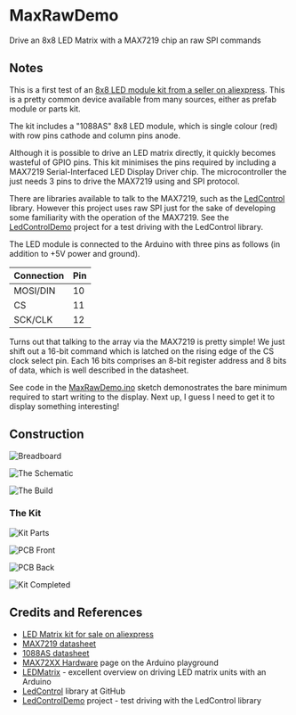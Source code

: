 # MaxRawDemo

Drive an 8x8 LED Matrix with a MAX7219 chip an raw SPI commands

## Notes

This is a first test of an
[8x8 LED module kit from a seller on aliexpress](http://www.aliexpress.com/item/free-shipping-MAX7219-Dot-matrix-module-display-module-DIY-kit-SCM-control-module-for-Arduino-microcontroller/2011910501.html). This is a pretty common device available from many sources, either as prefab module or parts kit.

The kit includes a "1088AS" 8x8 LED module, which is single colour (red) with row pins cathode and column pins anode.

Although it is possible to drive an LED matrix directly, it quickly becomes wasteful of GPIO pins.
This kit minimises the pins required by including a MAX7219 Serial-Interfaced LED Display Driver chip.
The microcontroller the just needs 3 pins to drive the MAX7219 using and SPI protocol.

There are libraries available to talk to the MAX7219, such as the [LedControl](https://github.com/wayoda/LedControl) library.
However this project uses raw SPI just for the sake of developing some familiarity with the operation of the MAX7219.
See the [LedControlDemo](../LedControlDemo) project for a test driving with the LedControl library.

The LED module is connected to the Arduino with three pins as follows (in addition to +5V power and ground).

| Connection | Pin |
|------------|-----|
| MOSI/DIN   | 10  |
| CS         | 11  |
| SCK/CLK    | 12  |

Turns out that talking to the array via the MAX7219 is pretty simple!
We just shift out a 16-bit command which is latched on the rising edge of the CS clock select pin.
Each 16 bits comprises an 8-bit register address and 8 bits of data, which is well described in the datasheet.

See code in the [MaxRawDemo.ino](./MaxRawDemo.ino) sketch demonostrates the bare minimum required to start writing to the display.
Next up, I guess I need to get it to display something interesting!

## Construction

![Breadboard](./assets/MaxRawDemo_bb.jpg?raw=true)

![The Schematic](./assets/MaxRawDemo_schematic.jpg?raw=true)

![The Build](./assets/MaxRawDemo_build.jpg?raw=true)

### The Kit

![Kit Parts](./assets/MaxRawDemo_kit_parts.jpg?raw=true)

![PCB Front](./assets/MaxRawDemo_pcb_front.jpg?raw=true)

![PCB Back](./assets/MaxRawDemo_pcb_back.jpg?raw=true)

![Kit Completed](./assets/MaxRawDemo_kit_complete.jpg?raw=true)


## Credits and References
* [LED Matrix kit for sale on aliexpress](http://www.aliexpress.com/item/free-shipping-MAX7219-Dot-matrix-module-display-module-DIY-kit-SCM-control-module-for-Arduino-microcontroller/2011910501.html)
* [MAX7219 datasheet](http://www.futurlec.com/Maxim/MAX7219.shtml)
* [1088AS datasheet](http://megtestesules.info/hobbielektronika/adatlapok/LED8x8_1088AS.pdf)
* [MAX72XX Hardware](http://playground.arduino.cc/Main/MAX72XXHardware) page on the Arduino playground
* [LEDMatrix](http://playground.arduino.cc/Main/LEDMatrix) - excellent overview on driving LED matrix units with an Arduino
* [LedControl](https://github.com/wayoda/LedControl) library at GitHub
* [LedControlDemo](../LedControlDemo) project - test driving with the LedControl library

